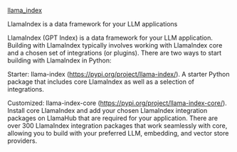 [llama_index](https://github.com/run-llama/llama_index)

LlamaIndex is a data framework for your LLM applications


LlamaIndex (GPT Index) is a data framework for your LLM application. Building with LlamaIndex typically involves working with LlamaIndex core and a chosen set of integrations (or plugins). There are two ways to start building with LlamaIndex in Python:

Starter: llama-index (https://pypi.org/project/llama-index/). A starter Python package that includes core LlamaIndex as well as a selection of integrations.

Customized: llama-index-core (https://pypi.org/project/llama-index-core/). Install core LlamaIndex and add your chosen LlamaIndex integration packages on LlamaHub that are required for your application. There are over 300 LlamaIndex integration packages that work seamlessly with core, allowing you to build with your preferred LLM, embedding, and vector store providers.
